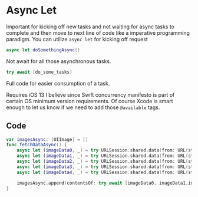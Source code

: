 

# Async Let

Important for kicking off new tasks and not waiting for async tasks to complete and then move to next line of code like a imperative programming paradigm.
You can utilize `async let` for kicking off request

```swift
async let doSomethingAsync()
```

Not await for all those asynchronous tasks.
```swift
try await [do_some_tasks]
```

Full code for easier consumption of a task.

Requires iOS 13 I believe since Swift concurrency manifesto is part of certain OS minimum version requirements. Of course Xcode is smart enough to let us know if we need to add those `@available` tags.
## Code

```swift
var imagesAsync: [UIImage] = []
func fetchDataAsync() {
	async let (imageData0, _) = try URLSession.shared.data(from: URL(string: imagesArr[0])!)
	async let (imageData1, _) = try URLSession.shared.data(from: URL(string: imagesArr[1])!)
	async let (imageData2, _) = try URLSession.shared.data(from: URL(string: imagesArr[2])!)
	async let (imageData3, _) = try URLSession.shared.data(from: URL(string: imagesArr[3])!)
	async let (imageData4, _) = try URLSession.shared.data(from: URL(string: imagesArr[4])!)

	imagesAsync.append(contentsOf: try await [imageData0, imageData1,imageData2,imageData3])
}

```